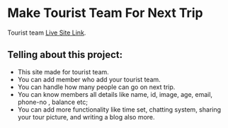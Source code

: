 # Make Tourist Team For Next Trip

Tourist team [Live Site Link](https://github.com/facebook/create-react-app).

## Telling about this project:
* This site made for tourist team.
* You can add member who add your tourist team.
* You can handle how many people can go on next trip.
* You can know members all details like name, id, image, age, email, phone-no , balance etc;
* You can add more functionality like time set, chatting system, sharing your tour picture, and writing a blog also more.
